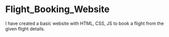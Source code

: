 # Flight_Booking_Website
I have created a basic website with HTML, CSS, JS to book a flight from the given flight details.
